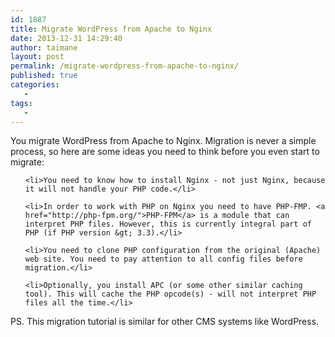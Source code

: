 ```yaml
---
id: 1887
title: Migrate WordPress from Apache to Nginx
date: 2013-12-31 14:29:40
author: taimane
layout: post
permalink: /migrate-wordpress-from-apache-to-nginx/
published: true
categories:
   -
tags:
   -
---
```

You migrate WordPress from Apache to Nginx. Migration is never a simple process, so here are some ideas you need to think before you even start to migrate:
<ol>
	<li>You need to know how to install Nginx - not just Nginx, because it will not handle your PHP code.</li>
	<li>In order to work with PHP on Nginx you need to have PHP-FMP. <a href="http://php-fpm.org/">PHP-FPM</a> is a module that can interpret PHP files. However, this is currently integral part of PHP (if PHP version &gt; 3.3).</li>
	<li>You need to clone PHP configuration from the original (Apache) web site. You need to pay attention to all config files before migration.</li>
	<li>Optionally, you install APC (or some other similar caching tool). This will cache the PHP opcode(s) - will not interpret PHP files all the time.</li>
</ol>
PS. This migration tutorial is similar for other CMS systems like WordPress.  

